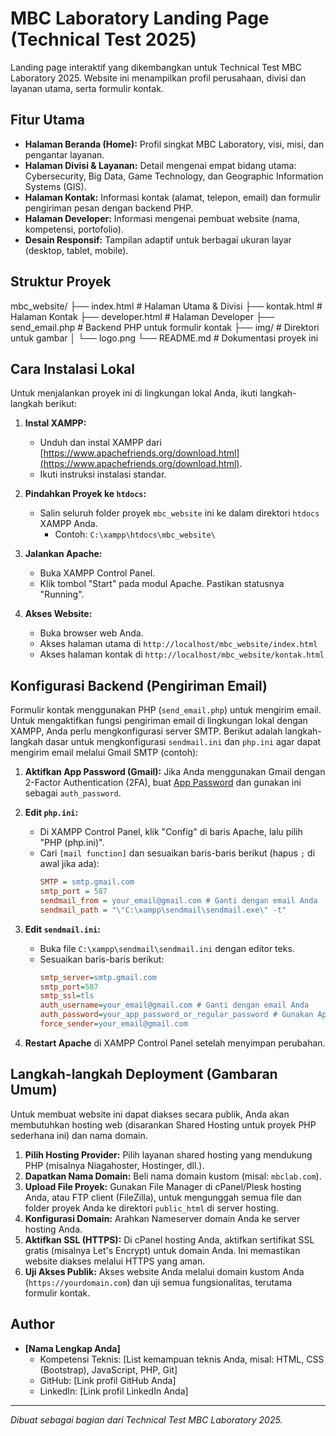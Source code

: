 # MBC Laboratory Landing Page (Technical Test 2025)

Landing page interaktif yang dikembangkan untuk Technical Test MBC Laboratory 2025. Website ini menampilkan profil perusahaan, divisi dan layanan utama, serta formulir kontak.

## Fitur Utama

- **Halaman Beranda (Home):** Profil singkat MBC Laboratory, visi, misi, dan pengantar layanan.
- **Halaman Divisi & Layanan:** Detail mengenai empat bidang utama: Cybersecurity, Big Data, Game Technology, dan Geographic Information Systems (GIS).
- **Halaman Kontak:** Informasi kontak (alamat, telepon, email) dan formulir pengiriman pesan dengan backend PHP.
- **Halaman Developer:** Informasi mengenai pembuat website (nama, kompetensi, portofolio).
- **Desain Responsif:** Tampilan adaptif untuk berbagai ukuran layar (desktop, tablet, mobile).

## Struktur Proyek
mbc_website/
    ├── index.html                  # Halaman Utama & Divisi
    ├── kontak.html                 # Halaman Kontak
    ├── developer.html              # Halaman Developer
    ├── send_email.php              # Backend PHP untuk formulir kontak
    ├── img/                        # Direktori untuk gambar
    │   └── logo.png
    └── README.md                   # Dokumentasi proyek ini

## Cara Instalasi Lokal

Untuk menjalankan proyek ini di lingkungan lokal Anda, ikuti langkah-langkah berikut:

1.  **Instal XAMPP:**
    * Unduh dan instal XAMPP dari [https://www.apachefriends.org/download.html](https://www.apachefriends.org/download.html).
    * Ikuti instruksi instalasi standar.

2.  **Pindahkan Proyek ke `htdocs`:**
    * Salin seluruh folder proyek `mbc_website` ini ke dalam direktori `htdocs` XAMPP Anda.
        * Contoh: `C:\xampp\htdocs\mbc_website\`

3.  **Jalankan Apache:**
    * Buka XAMPP Control Panel.
    * Klik tombol "Start" pada modul Apache. Pastikan statusnya "Running".

4.  **Akses Website:**
    * Buka browser web Anda.
    * Akses halaman utama di `http://localhost/mbc_website/index.html`
    * Akses halaman kontak di `http://localhost/mbc_website/kontak.html`

## Konfigurasi Backend (Pengiriman Email)

Formulir kontak menggunakan PHP (`send_email.php`) untuk mengirim email. Untuk mengaktifkan fungsi pengiriman email di lingkungan lokal dengan XAMPP, Anda perlu mengkonfigurasi server SMTP. Berikut adalah langkah-langkah dasar untuk mengkonfigurasi `sendmail.ini` dan `php.ini` agar dapat mengirim email melalui Gmail SMTP (contoh):

1.  **Aktifkan App Password (Gmail):** Jika Anda menggunakan Gmail dengan 2-Factor Authentication (2FA), buat [App Password](https://myaccount.google.com/apppasswords) dan gunakan ini sebagai `auth_password`.

2.  **Edit `php.ini`:**
    * Di XAMPP Control Panel, klik "Config" di baris Apache, lalu pilih "PHP (php.ini)".
    * Cari `[mail function]` dan sesuaikan baris-baris berikut (hapus `;` di awal jika ada):
        ```ini
        SMTP = smtp.gmail.com
        smtp_port = 587
        sendmail_from = your_email@gmail.com # Ganti dengan email Anda
        sendmail_path = "\"C:\xampp\sendmail\sendmail.exe\" -t"
        ```

3.  **Edit `sendmail.ini`:**
    * Buka file `C:\xampp\sendmail\sendmail.ini` dengan editor teks.
    * Sesuaikan baris-baris berikut:
        ```ini
        smtp_server=smtp.gmail.com
        smtp_port=587
        smtp_ssl=tls
        auth_username=your_email@gmail.com # Ganti dengan email Anda
        auth_password=your_app_password_or_regular_password # Gunakan App Password jika 2FA aktif
        force_sender=your_email@gmail.com
        ```

4.  **Restart Apache** di XAMPP Control Panel setelah menyimpan perubahan.

## Langkah-langkah Deployment (Gambaran Umum)

Untuk membuat website ini dapat diakses secara publik, Anda akan membutuhkan hosting web (disarankan Shared Hosting untuk proyek PHP sederhana ini) dan nama domain.

1.  **Pilih Hosting Provider:** Pilih layanan shared hosting yang mendukung PHP (misalnya Niagahoster, Hostinger, dll.).
2.  **Dapatkan Nama Domain:** Beli nama domain kustom (misal: `mbclab.com`).
3.  **Upload File Proyek:** Gunakan File Manager di cPanel/Plesk hosting Anda, atau FTP client (FileZilla), untuk mengunggah semua file dan folder proyek Anda ke direktori `public_html` di server hosting.
4.  **Konfigurasi Domain:** Arahkan Nameserver domain Anda ke server hosting Anda.
5.  **Aktifkan SSL (HTTPS):** Di cPanel hosting Anda, aktifkan sertifikat SSL gratis (misalnya Let's Encrypt) untuk domain Anda. Ini memastikan website diakses melalui HTTPS yang aman.
6.  **Uji Akses Publik:** Akses website Anda melalui domain kustom Anda (`https://yourdomain.com`) dan uji semua fungsionalitas, terutama formulir kontak.

## Author

- **[Nama Lengkap Anda]**
    - Kompetensi Teknis: [List kemampuan teknis Anda, misal: HTML, CSS (Bootstrap), JavaScript, PHP, Git]
    - GitHub: [Link profil GitHub Anda]
    - LinkedIn: [Link profil LinkedIn Anda]

---
*Dibuat sebagai bagian dari Technical Test MBC Laboratory 2025.*
